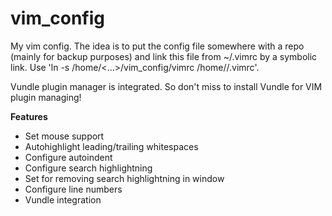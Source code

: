 # vim_config

My vim config. The idea is to put the config file somewhere with a repo (mainly for backup purposes) and link this file from ~/.vimrc by a symbolic link. Use 'ln -s /home/<...>/vim_config/vimrc /home/<user>/.vimrc'.

Vundle plugin manager is integrated. So don't miss to install Vundle for VIM plugin managing!


**Features**

- Set mouse support  
- Autohighlight leading/trailing whitespaces  
- Configure autoindent  
- Configure search highlightning  
- Set <Space> for removing search highlightning in window  
- Configure line numbers  
- Vundle integration  

